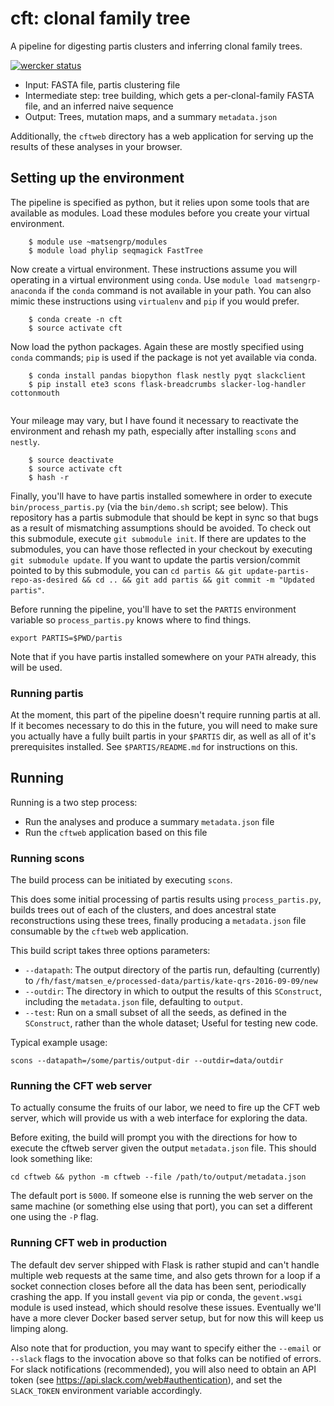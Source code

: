 # cft: clonal family tree

A pipeline for digesting partis clusters and inferring clonal family trees.

[![wercker status](https://app.wercker.com/status/73265f18b3a63457ecbc79018da52162/s/master "wercker status")](https://app.wercker.com/project/byKey/73265f18b3a63457ecbc79018da52162)

* Input: FASTA file, partis clustering file
* Intermediate step: tree building, which gets a per-clonal-family FASTA file, and an inferred naive sequence
* Output: Trees, mutation maps, and a summary `metadata.json`

Additionally, the `cftweb` directory has a web application for serving
up the results of these analyses in your browser.


## Setting up the environment

The pipeline is specified as python, but it relies upon some tools
that are available as modules.  Load these modules before you create
your virtual environment.

```
	$ module use ~matsengrp/modules
	$ module load phylip seqmagick FastTree
```

Now create a virtual environment.  These instructions assume you will
operating in a virtual environment using `conda`.  Use `module load
matsengrp-anaconda` if the `conda` command is not available in your
path.  You can also mimic these instructions using `virtualenv` and
`pip` if you would prefer.

```
	$ conda create -n cft
	$ source activate cft
```

Now load the python packages.  Again these are mostly specified using
`conda` commands; `pip` is used if the package is not yet available
via conda.

```
	$ conda install pandas biopython flask nestly pyqt slackclient
	$ pip install ete3 scons flask-breadcrumbs slacker-log-handler cottonmouth
 
```

Your mileage may vary, but I have found it necessary to 
reactivate the environment and rehash my path, especially after
installing `scons` and `nestly`.

```
	$ source deactivate
	$ source activate cft
	$ hash -r
```

Finally, you'll have to have partis installed somewhere in order to execute `bin/process_partis.py` (via the `bin/demo.sh` script; see below).
This repository has a partis submodule that should be kept in sync so that bugs as a result of mismatching assumptions should be avoided.
To check out this submodule, execute `git submodule init`.
If there are updates to the submodules, you can have those reflected in your checkout by executing `git submodule update`.
If you want to update the partis version/commit pointed to by this submodule, you can `cd partis && git update-partis-repo-as-desired && cd .. && git add partis && git commit -m "Updated partis"`.

Before running the pipeline, you'll have to set the `PARTIS` environment variable so `process_partis.py` knows where to find things.

```
export PARTIS=$PWD/partis
```

Note that if you have partis installed somewhere on your `PATH` already, this will be used.

### Running partis

At the moment, this part of the pipeline doesn't require running partis at all.
If it becomes necessary to do this in the future, you will need to make sure you actually have a fully built partis in your `$PARTIS` dir, as well as all of it's prerequisites installed.
See `$PARTIS/README.md` for instructions on this.


## Running

Running is a two step process:

* Run the analyses and produce a summary `metadata.json` file
* Run the `cftweb` application based on this file


### Running scons

The build process can be initiated by executing `scons`.

This does some initial processing of partis results using `process_partis.py`, builds trees out of each of the clusters, and does ancestral state reconstructions using these trees, finally producing a `metadata.json` file consumable by the `cftweb` web application.

This build script takes three options parameters:

* `--datapath`: The output directory of the partis run, defaulting (currently) to `/fh/fast/matsen_e/processed-data/partis/kate-qrs-2016-09-09/new`
* `--outdir`: The directory in which to output the results of this `SConstruct`, including the `metadata.json` file, defaulting to `output`.
* `--test`: Run on a small subset of all the seeds, as defined in the `SConstruct`, rather than the whole dataset; Useful for testing new code.

Typical example usage:

```
scons --datapath=/some/partis/output-dir --outdir=data/outdir
```

### Running the CFT web server

To actually consume the fruits of our labor, we need to fire up the CFT web server, which will provide us with a web interface for exploring the data.

Before exiting, the build will prompt you with the directions for how to execute the cftweb server given the output `metadata.json` file.
This should look something like:

```
cd cftweb && python -m cftweb --file /path/to/output/metadata.json
```

The default port is `5000`.
If someone else is running the web server on the same machine (or something else using that port), you can set a different one using the `-P` flag.

### Running CFT web in production

The default dev server shipped with Flask is rather stupid and can't handle multiple web requests at the same time, and also gets thrown for a loop if a socket connection closes before all the data has been sent, periodically crashing the app.
If you install `gevent` via pip or conda, the `gevent.wsgi` module is used instead, which should resolve these issues.
Eventually we'll have a more clever Docker based server setup, but for now this will keep us limping along.

Also note that for production, you may want to specify either the `--email` or `--slack` flags to the invocation above so that folks can be notified of errors.
For slack notifications (recommended), you will also need to obtain an API token (see <https://api.slack.com/web#authentication>), and set the `SLACK_TOKEN` environment variable accordingly.



